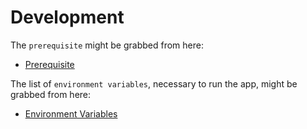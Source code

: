 # Development

The `prerequisite` might be grabbed from here: 
 
 * [Prerequisite](PREREQUISITE.md)

 
The list of `environment variables`, necessary to run the app, might be grabbed from here: 
 
 * [Environment Variables](ENVIRONMENT_VARIABLES.md)
